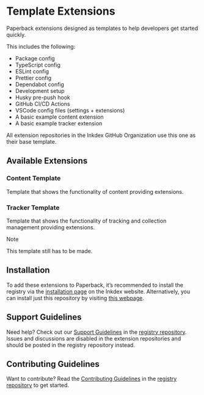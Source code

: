 # Template Extensions

Paperback extensions designed as templates to help developers get started quickly.

This includes the following:

- Package config
- TypeScript config
- ESLint config
- Prettier config
- Dependabot config
- Development setup
- Husky pre-push hook
- GitHub CI/CD Actions
- VSCode config files (settings + extensions)
- A basic example content extension
- A basic example tracker extension

All extension repositories in the Inkdex GitHub Organization use this one as their base template.

## Available Extensions

### Content Template

Template that shows the functionality of content providing extensions.

### Tracker Template

Template that shows the functionality of tracking and collection management providing extensions.

> [!NOTE]
> This template still has to be made.

## Installation

To add these extensions to Paperback, it’s recommended to install the registry via the [installation page][registry-installation-page] on the Inkdex website. Alternatively, you can install just this repository by visiting [this webpage][repository-installation-page].

## Support Guidelines

Need help? Check out our [Support Guidelines][support-guidelines] in the [registry repository][registry-repository]. Issues and discussions are disabled in the extension repositories and should be posted in the registry repository instead.

## Contributing Guidelines

Want to contribute? Read the [Contributing Guidelines][contributing-guidelines] in the [registry repository][registry-repository] to get started.

[registry-installation-page]: https://inkdex.github.io/installation
[repository-installation-page]: https://inkdex.github.io/template-extensions/0.9/stable
[support-guidelines]: https://github.com/inkdex/extensions/blob/master/.github/SUPPORT.md
[registry-repository]: https://github.com/inkdex/extensions
[contributing-guidelines]: https://github.com/inkdex/extensions/blob/master/.github/CONTRIBUTING.md
